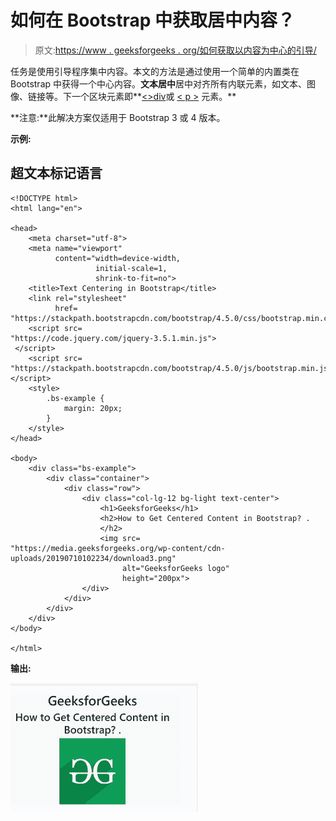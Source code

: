 # 如何在 Bootstrap 中获取居中内容？

> 原文:[https://www . geeksforgeeks . org/如何获取以内容为中心的引导/](https://www.geeksforgeeks.org/how-to-get-centered-content-in-bootstrap/)

任务是使用引导程序集中内容。本文的方法是通过使用一个简单的内置类在 Bootstrap 中获得一个中心内容。**文本居中**居中对齐所有内联元素，如文本、图像、链接等。下一个区块元素即**[<>div](https://www.geeksforgeeks.org/div-tag-html/)或 [< p >](https://www.geeksforgeeks.org/html-paragraph/) 元素。**

**注意:**此解决方案仅适用于 Bootstrap 3 或 4 版本。

**示例:**

## 超文本标记语言

```
<!DOCTYPE html>
<html lang="en">

<head>
    <meta charset="utf-8">
    <meta name="viewport" 
          content="width=device-width, 
                   initial-scale=1, 
                   shrink-to-fit=no">
    <title>Text Centering in Bootstrap</title>
    <link rel="stylesheet" 
          href=
"https://stackpath.bootstrapcdn.com/bootstrap/4.5.0/css/bootstrap.min.css">
    <script src=
"https://code.jquery.com/jquery-3.5.1.min.js">
 </script>
    <script src=
"https://stackpath.bootstrapcdn.com/bootstrap/4.5.0/js/bootstrap.min.js">
</script>
    <style>
        .bs-example {
            margin: 20px;
        }
    </style>
</head>

<body>
    <div class="bs-example">
        <div class="container">
            <div class="row">
                <div class="col-lg-12 bg-light text-center">
                    <h1>GeeksforGeeks</h1>
                    <h2>How to Get Centered Content in Bootstrap? .
                    </h2>
                    <img src=
"https://media.geeksforgeeks.org/wp-content/cdn-uploads/20190710102234/download3.png" 
                         alt="GeeksforGeeks logo" 
                         height="200px">
                </div>
            </div>
        </div>
    </div>
</body>

</html>
```

**输出:**

![](img/483c2b3e76895239dbe3e0fbc4d8fb97.png)